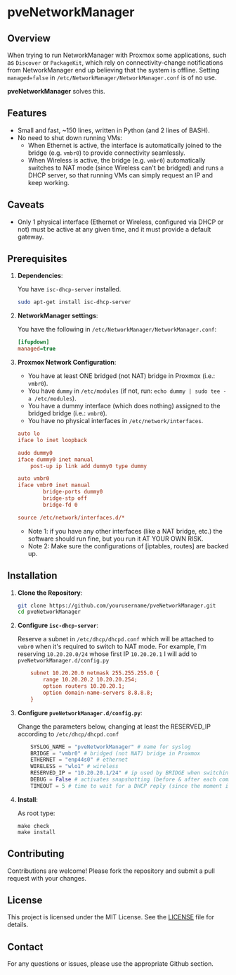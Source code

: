 # pveNetworkManager

## Overview

When trying to run NetworkManager with Proxmox some applications, such as `Discover` or `PackageKit`, which rely on connectivity-change notifications from NetworkManager end up believing that the system is offline. Setting `managed=false` in `/etc/NetworkManager/NetworkManager.conf` is of no use.

**pveNetworkManager** solves this. 

## Features

- Small and fast, ~150 lines, written in Python (and 2 lines of BASH).
- No need to shut down running VMs: 
    - When Ethernet is active, the interface is automatically joined to the bridge (e.g. `vmbr0`) to provide connectivity seamlessly.
    - When Wireless is active, the bridge (e.g. `vmbr0`) automatically switches to NAT mode (since Wireless can't be bridged) and runs a DHCP server, so that running VMs can simply request an IP and keep working.

## Caveats

- Only 1 physical interface (Ethernet or Wireless, configured via DHCP or not) must be active at any given time, and it must provide a default gateway.

## Prerequisites

1. **Dependencies**:

    You have `isc-dhcp-server` installed.

    ```bash
    sudo apt-get install isc-dhcp-server
    ```

2. **NetworkManager settings**:

    You have the following in `/etc/NetworkManager/NetworkManager.conf`:

    ```ini
    [ifupdown]
    managed=true
    ```

3. **Proxmox Network Configuration**:

    - You have at least ONE bridged (not NAT) bridge in Proxmox (i.e.: `vmbr0`).
    - You have `dummy` in `/etc/modules` (if not, run: `echo dummy | sudo tee -a /etc/modules`).
    - You have a dummy interface (which does nothing) assigned to the bridged bridge (i.e.: `vmbr0`).
    - You have no physical interfaces in `/etc/network/interfaces`.
    
    ```ini
    auto lo
    iface lo inet loopback

    audo dummy0
    iface dummy0 inet manual
        post-up ip link add dummy0 type dummy

    auto vmbr0
    iface vmbr0 inet manual
            bridge-ports dummy0
            bridge-stp off
            bridge-fd 0

    source /etc/network/interfaces.d/*
    ```
    - Note 1: if you have any other interfaces (like a NAT bridge, etc.) the software should run fine, but you run it AT YOUR OWN RISK. 
    - Note 2: Make sure the configurations of [iptables, routes] are backed up.

## Installation

1. **Clone the Repository**:

    ```bash
    git clone https://github.com/yourusername/pveNetworkManager.git
    cd pveNetworkManager
    ```
2. **Configure `isc-dhcp-server`**:

    Reserve a subnet in `/etc/dhcp/dhcpd.conf` which will be attached to `vmbr0` when it's required to switch to NAT mode.
    For example, I'm reserving `10.20.20.0/24` whose first IP `10.20.20.1` I will add to `pveNetworkManager.d/config.py`

    ```ini
        subnet 10.20.20.0 netmask 255.255.255.0 {
            range 10.20.20.2 10.20.20.254;
            option routers 10.20.20.1;
            option domain-name-servers 8.8.8.8;
        }
    ```

2. **Configure `pveNetworkManager.d/config.py`**:

    Change the parameters below, changing at least the RESERVED_IP according to `/etc/dhcp/dhcpd.conf`
    
    ```python
        SYSLOG_NAME = "pveNetworkManager" # name for syslog
        BRIDGE = "vmbr0" # bridged (not NAT) bridge in Proxmox
        ETHERNET = "enp44s0" # ethernet
        WIRELESS = "wlo1" # wireless
        RESERVED_IP = "10.20.20.1/24" # ip used by BRIDGE when switching from bridged mode to NAT mode
        DEBUG = False # activates snapshotting (before & after each command) of routes, iptables, and brctl in syslog
        TIMEOUT = 5 # time to wait for a DHCP reply (since the moment in which NetworkManager brings the interface "up")
    ```
3. **Install**:
    
    As root type: 
    ```
    make check
    make install
    ```

## Contributing

Contributions are welcome! Please fork the repository and submit a pull request with your changes.

## License

This project is licensed under the MIT License. See the [LICENSE](LICENSE) file for details.

## Contact

For any questions or issues, please use the appropriate Github section.

